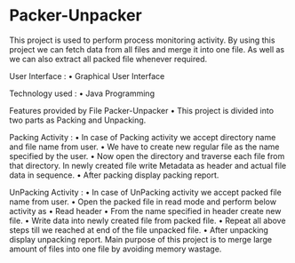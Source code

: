# Packer-Unpacker

This project is used to perform process monitoring activity.
By using this project we can fetch data from all files and merge it into one file. As well
as we can also extract all packed file whenever required.

User Interface :
• Graphical User Interface

Technology used :
• Java Programming

Features provided by File Packer-Unpacker
• This project is divided into two parts as Packing and Unpacking.

Packing Activity :
• In case of Packing activity we accept directory name and file name from user.
• We have to create new regular file as the name specified by the user.
• Now open the directory and traverse each file from that directory. In newly created file
  write Metadata as header and actual file data in sequence.
• After packing display packing report.

UnPacking Activity :
• In case of UnPacking activity we accept packed file name from user.
• Open the packed file in read mode and perform below activity as
• Read header
• From the name specified in header create new file.
• Write data into newly created file from packed file.
• Repeat all above steps till we reached at end of the file unpacked file.
• After unpacking display unpacking report.
Main purpose of this project is to merge large amount of files into one file by avoiding
memory wastage.

